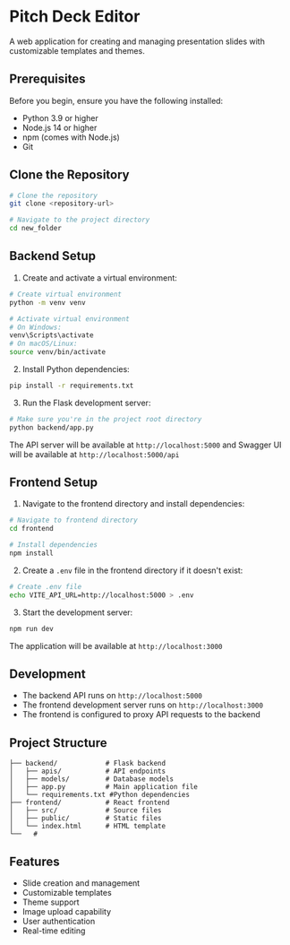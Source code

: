 # Pitch Deck Editor

A web application for creating and managing presentation slides with customizable templates and themes.

## Prerequisites

Before you begin, ensure you have the following installed:
- Python 3.9 or higher
- Node.js 14 or higher
- npm (comes with Node.js)
- Git

## Clone the Repository

```bash
# Clone the repository
git clone <repository-url>

# Navigate to the project directory
cd new_folder
```

## Backend Setup

1. Create and activate a virtual environment:
```bash
# Create virtual environment
python -m venv venv

# Activate virtual environment
# On Windows:
venv\Scripts\activate
# On macOS/Linux:
source venv/bin/activate
```

2. Install Python dependencies:
```bash
pip install -r requirements.txt
```

3. Run the Flask development server:
```bash
# Make sure you're in the project root directory
python backend/app.py
```

The API server will be available at `http://localhost:5000`
and Swagger UI will be available at `http://localhost:5000/api`

## Frontend Setup

1. Navigate to the frontend directory and install dependencies:
```bash
# Navigate to frontend directory
cd frontend

# Install dependencies
npm install
```

2. Create a `.env` file in the frontend directory if it doesn't exist:
```bash
# Create .env file
echo VITE_API_URL=http://localhost:5000 > .env
```

3. Start the development server:
```bash
npm run dev
```

The application will be available at `http://localhost:3000`

## Development

- The backend API runs on `http://localhost:5000`
- The frontend development server runs on `http://localhost:3000`
- The frontend is configured to proxy API requests to the backend

## Project Structure

```
├── backend/            # Flask backend
│   ├── apis/           # API endpoints
│   ├── models/         # Database models
│   ├── app.py          # Main application file
│   └── requirements.txt #Python dependencies
├── frontend/           # React frontend
│   ├── src/            # Source files
│   ├── public/         # Static files
│   └── index.html      # HTML template
└──   # 
```

## Features

- Slide creation and management
- Customizable templates
- Theme support
- Image upload capability
- User authentication
- Real-time editing
